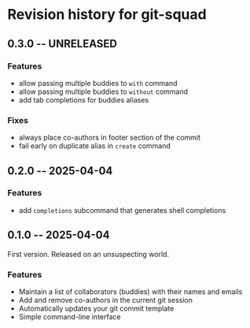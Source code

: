 # Revision history for git-squad

## 0.3.0 -- UNRELEASED

### Features

- allow passing multiple buddies to `with` command
- allow passing multiple buddies to `without` command
- add tab completions for buddies aliases

### Fixes

- always place co-authors in footer section of the commit
- fail early on duplicate alias in `create` command

## 0.2.0 -- 2025-04-04

### Features

- add `completions` subcommand that generates shell completions

## 0.1.0 -- 2025-04-04

First version. Released on an unsuspecting world.

### Features

- Maintain a list of collaborators (buddies) with their names and emails
- Add and remove co-authors in the current git session
- Automatically updates your git commit template
- Simple command-line interface
